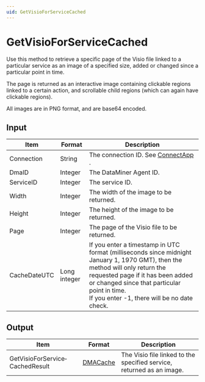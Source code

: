```yaml
---
uid: GetVisioForServiceCached
---
```


# GetVisioForServiceCached

Use this method to retrieve a specific page of the Visio file linked to a particular service as an image of a specified size, added or changed since a particular point in time.

The page is returned as an interactive image containing clickable regions linked to a certain action, and scrollable child regions (which can again have clickable regions).

All images are in PNG format, and are base64 encoded.

## Input

| Item         | Format       | Description                                                                                                                                                                                                                                                          |
|--------------|--------------|----------------------------------------------------------------------------------------------------------------------------------------------------------------------------------------------------------------------------------------------------------------------|
| Connection   | String       | The connection ID. See [ConnectApp](xref:ConnectApp) .                                                                                                                                                                                     |
| DmaID        | Integer      | The DataMiner Agent ID.                                                                                                                                                                                                                                              |
| ServiceID    | Integer      | The service ID.                                                                                                                                                                                                                                                      |
| Width        | Integer      | The width of the image to be returned.                                                                                                                                                                                                                               |
| Height       | Integer      | The height of the image to be returned.                                                                                                                                                                                                                              |
| Page         | Integer      | The page of the Visio file to be returned.                                                                                                                                                                                                                           |
| CacheDateUTC | Long integer | If you enter a timestamp in UTC format (milliseconds since midnight January 1, 1970 GMT), then the method will only return the requested page if it has been added or changed since that particular point in time.<br> If you enter -1, there will be no date check. |

## Output

| Item                            | Format                                           | Description                                                           |
|---------------------------------|--------------------------------------------------|-----------------------------------------------------------------------|
| GetVisioForService­CachedResult | [DMACache](xref:DMACache) | The Visio file linked to the specified service, returned as an image. |

